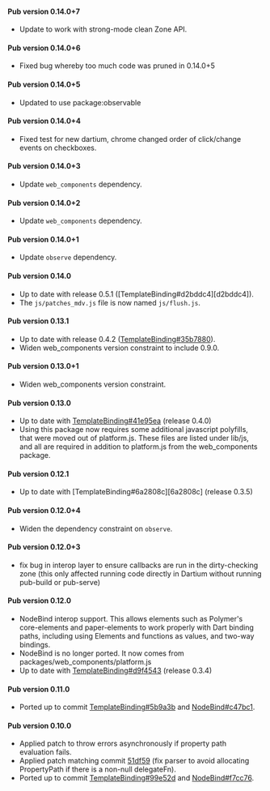 #### Pub version 0.14.0+7
  * Update to work with strong-mode clean Zone API.

#### Pub version 0.14.0+6
  * Fixed bug whereby too much code was pruned in 0.14.0+5

#### Pub version 0.14.0+5
  * Updated to use package:observable

#### Pub version 0.14.0+4
  * Fixed test for new dartium, chrome changed order of click/change events on
    checkboxes.

#### Pub version 0.14.0+3
  * Update `web_components` dependency.

#### Pub version 0.14.0+2
  * Update `web_components` dependency.

#### Pub version 0.14.0+1
  * Update `observe` dependency.

#### Pub version 0.14.0
  * Up to date with release 0.5.1 ([TemplateBinding#d2bddc4][d2bddc4]).
  * The `js/patches_mdv.js` file is now named `js/flush.js`.

#### Pub version 0.13.1
  * Up to date with release 0.4.2 ([TemplateBinding#35b7880][35b7880]).
  * Widen web_components version constraint to include 0.9.0.

#### Pub version 0.13.0+1
  * Widen web_components version constraint.

#### Pub version 0.13.0
  * Up to date with [TemplateBinding#41e95ea][41e95ea] (release 0.4.0)
  * Using this package now requires some additional javascript polyfills, that
    were moved out of platform.js. These files are listed under lib/js, and all
    are required in addition to platform.js from the web_components package.

#### Pub version 0.12.1
  * Up to date with [TemplateBinding#6a2808c][6a2808c] (release 0.3.5)

#### Pub version 0.12.0+4
  * Widen the dependency constraint on `observe`.

#### Pub version 0.12.0+3
  * fix bug in interop layer to ensure callbacks are run in the dirty-checking
    zone (this only affected running code directly in Dartium without running
    pub-build or pub-serve)

#### Pub version 0.12.0
  * NodeBind interop support. This allows elements such as Polymer's
    core-elements and paper-elements to work properly with Dart binding paths,
    including using Elements and functions as values, and two-way bindings.
  * NodeBind is no longer ported. It now comes from
    packages/web_components/platform.js
  * Up to date with [TemplateBinding#d9f4543][d9f4543] (release 0.3.4)

#### Pub version 0.11.0
  * Ported up to commit [TemplateBinding#5b9a3b][5b9a3b] and
    [NodeBind#c47bc1][c47bc1].

#### Pub version 0.10.0
  * Applied patch to throw errors asynchronously if property path evaluation
    fails.
  * Applied patch matching commit [51df59][] (fix parser to avoid allocating
    PropertyPath if there is a non-null delegateFn).
  * Ported up to commit [TemplateBinding#99e52d][99e52d] and
    [NodeBind#f7cc76][f7cc76].

[41e95ea]: https://github.com/Polymer/TemplateBinding/commit/41e95ea0e4b45543a29ea5240cd4f0defc7208c1
[35b7880]: https://github.com/Polymer/TemplateBinding/commit/35b78809b80b65f96466e30e8853b944b545303f
[d9f4543]: https://github.com/Polymer/TemplateBinding/commit/d9f4543dc06935824bfd43564c442b0897ce1c54
[5b9a3b]: https://github.com/Polymer/TemplateBinding/commit/5b9a3be40682e1ccd5e6c0b04fbe2c54d74b5d1e
[c47bc1]: https://github.com/Polymer/NodeBind/commit/c47bc1b40d1cf0123b29620820a7111471e83ff3
[51df59]: https://github.com/Polymer/TemplateBinding/commit/51df59c16e0922dec041cfe604016aac00918d5d
[99e52d]: https://github.com/Polymer/TemplateBinding/commit/99e52dd7fbaefdaee9807648d1d6097eb3e99eda
[f7cc76]: https://github.com/Polymer/NodeBind/commit/f7cc76749e509e06fa7cbc9ba970f87f5fe33b5c
